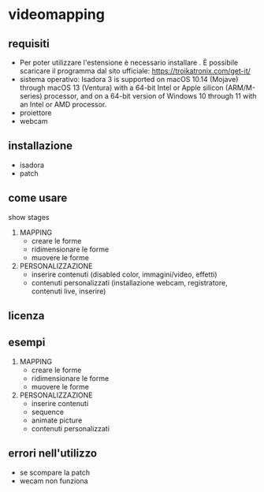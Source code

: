 # videomapping #

## requisiti
  - Per poter utilizzare l'estensione è necessario installare <Isadora v.3>. È possibile scaricare il programma dal sito ufficiale: https://troikatronix.com/get-it/
  - sistema operativo: Isadora 3 is supported on macOS 10.14 (Mojave) through macOS 13 (Ventura) with a 64-bit Intel or Apple silicon 
    (ARM/M-series) processor, and on a 64-bit version of Windows 10 through 11 with an Intel or AMD processor.
  - proiettore
  - webcam
## installazione
  - isadora
  - patch
## come usare
show stages 
1. MAPPING
      - creare le forme
      - ridimensionare le forme
      - muovere le forme
2. PERSONALIZZAZIONE
      - inserire contenuti (disabled color, immagini/video, effetti)
      - contenuti personalizzati (installazione webcam, registratore, contenuti live, inserire)
## licenza
## esempi
1. MAPPING
      - creare le forme
      - ridimensionare le forme
      - muovere le forme
2. PERSONALIZZAZIONE
      - inserire contenuti 
      - sequence
      - animate picture
      - contenuti personalizzati 
## errori nell'utilizzo
   - se scompare la patch 
   - wecam non funziona
   
